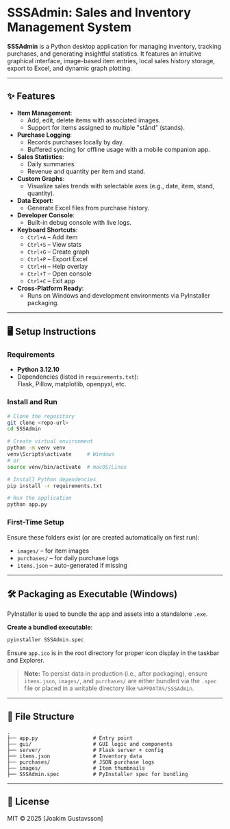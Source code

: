 # SSSAdmin: Sales and Inventory Management System

**SSSAdmin** is a Python desktop application for managing inventory, tracking purchases, and generating insightful statistics. It features an intuitive graphical interface, image-based item entries, local sales history storage, export to Excel, and dynamic graph plotting.

---

## ✨ Features

- **Item Management**:
  - Add, edit, delete items with associated images.
  - Support for items assigned to multiple "stånd" (stands).
- **Purchase Logging**:
  - Records purchases locally by day.
  - Buffered syncing for offline usage with a mobile companion app.
- **Sales Statistics**:
  - Daily summaries.
  - Revenue and quantity per item and stand.
- **Custom Graphs**:
  - Visualize sales trends with selectable axes (e.g., date, item, stand, quantity).
- **Data Export**:
  - Generate Excel files from purchase history.
- **Developer Console**:
  - Built-in debug console with live logs.
- **Keyboard Shortcuts**:
  - `Ctrl+A` – Add item
  - `Ctrl+S` – View stats
  - `Ctrl+G` – Create graph
  - `Ctrl+P` – Export Excel
  - `Ctrl+H` – Help overlay
  - `Ctrl+T` – Open console
  - `Ctrl+C` – Exit app
- **Cross-Platform Ready**:
  - Runs on Windows and development environments via PyInstaller packaging.

---

## 🖥️ Setup Instructions

### Requirements

- **Python 3.12.10**
- Dependencies (listed in `requirements.txt`):  
  Flask, Pillow, matplotlib, openpyxl, etc.

### Install and Run

```bash
# Clone the repository
git clone <repo-url>
cd SSSAdmin

# Create virtual environment
python -m venv venv
venv\Scripts\activate     # Windows
# or
source venv/bin/activate  # macOS/Linux

# Install Python dependencies
pip install -r requirements.txt

# Run the application
python app.py
```

### First-Time Setup

Ensure these folders exist (or are created automatically on first run):

- `images/` – for item images
- `purchases/` – for daily purchase logs
- `items.json` – auto-generated if missing

---

## 🛠️ Packaging as Executable (Windows)

PyInstaller is used to bundle the app and assets into a standalone `.exe`.

**Create a bundled executable**:

```bash
pyinstaller SSSAdmin.spec
```

Ensure `app.ico` is in the root directory for proper icon display in the taskbar and Explorer.

> **Note:** To persist data in production (i.e., after packaging), ensure `items.json`, `images/`, and `purchases/` are either bundled via the `.spec` file or placed in a writable directory like `%APPDATA%/SSSAdmin`.

---

## 📁 File Structure

```
.
├── app.py                  # Entry point
├── gui/                    # GUI logic and components
├── server/                 # Flask server + config
├── items.json              # Inventory data
├── purchases/              # JSON purchase logs
├── images/                 # Item thumbnails
├── SSSAdmin.spec           # PyInstaller spec for bundling
```

---

## 📜 License

MIT © 2025 [Joakim Gustavsson]